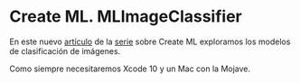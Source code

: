 # Create ML. MLImageClassifier

En este nuevo [artículo](http://desappstre.com/create-ml-tutorial-mlimageclassifier) de la [serie](http://desappstre.com/tag/create-ml/) sobre Create ML exploramos los modelos de clasificación de imágenes.

Como siempre necesitaremos Xcode 10 y un Mac con la Mojave.


